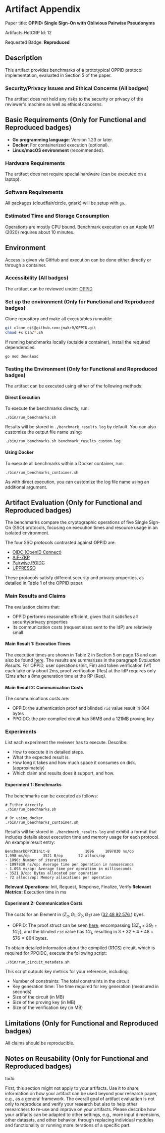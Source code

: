 # Artifact Appendix

Paper title: **OPPID: Single Sign-On with Oblivious Pairwise Pseudonyms**

Artifacts HotCRP Id: 12

Requested Badge: **Reproduced**

## Description
This artifact provides benchmarks of a prototypical OPPID protocol implementation, evaluated in Section 5 of the paper.

### Security/Privacy Issues and Ethical Concerns (All badges)
The artifact does not hold any risks to the security or privacy of the reviewer's machine as well as ethical concerns.

## Basic Requirements (Only for Functional and Reproduced badges)
- **Go programming language**: Version 1.23 or later.
- **Docker**: For containerized execution (optional).
- **Linux/macOS environment** (recommended).

### Hardware Requirements
The artifact does not require special hardware (can be executed on a laptop).

### Software Requirements
All packages (cloudflair/circle, gnark) will be setup with `go`.

### Estimated Time and Storage Consumption
Operations are mostly CPU bound. Benchmark execution on an Apple M1 (2020) requires about 10 minutes.


## Environment
Access is given via GitHub and execution can be done either directly or through a container.

### Accessibility (All badges)
The artifact can be reviewed under: [OPPID](https://github.com/jmakr0/OPPID)

### Set up the environment (Only for Functional and Reproduced badges)
Clone repository and make all executables runnable:
```bash
git clone git@github.com:jmakr0/OPPID.git
chmod +x bin/*.sh
```

If running benchmarks locally (outside a container), install the required dependencies:
```shell
go mod download
```

### Testing the Environment (Only for Functional and Reproduced badges)

The artifact can be executed using either of the following methods:

#### Direct Execution

To execute the benchmarks directly, run:
```shell
./bin/run_benchmarks.sh
```

Results will be stored in `./benchmark_results.log` by default. You can also customize the output file name using:
```shell
./bin/run_benchmarks.sh benchmark_results_custom.log
```

#### Using Docker

To execute all benchmarks within a Docker container, run:
```shell
./bin/run_benchmarks_container.sh
```
As with direct execution, you can customize the log file name using an additional argument.


## Artifact Evaluation (Only for Functional and Reproduced badges)

The benchmarks compare the cryptographic operations of five Single Sign-On (SSO) protocols, focusing on execution 
times and resource usage in an isolated environment.

The four SSO protocols contrasted against OPPID are:
- [OIDC (OpenID Connect)](https://openid.net/specs/openid-connect-core-1_0.html#PairwiseAlg)
- [AIF-ZKP](https://petsymposium.org/popets/2023/popets-2023-0100.php)
- [Pairwise POIDC](https://dl.acm.org/doi/10.1145/3320269.3384724)
- [UPPRESSO](https://arxiv.org/pdf/2110.10396)

These protocols satisfy different security and privacy properties, as detailed in Table 1 of the OPPID paper.

### Main Results and Claims

The evaluation claims that:
- OPPID performs reasonable efficient, given that it satisfies all security/privacy properties
- Its communication costs (request sizes sent to the IdP) are relatively small 

#### Main Result 1: Execution Times

The execution times are shown in Table 2 in Section 5 on page 13 and can also be found [here](https://github.com/jmakr0/OPPID/blob/main/benchmark_results_pets25.log). 
The results are summarizes in the paragraph *Evaluation Results*.
For OPPID, user operations (Init, Fin) and token verification (Vf)
each take only about 2ms, proof verification (Res) at the IdP requires only 12ms
after a 8ms generation time at the RP (Req).

#### Main Result 2: Communication Costs
The communications costs are:
- OPPID: the authentication proof and blinded `rid` value result in 864 bytes
- PPOIDC: the pre-compiled circuit has 56MB and a 121MB proving key

### Experiments

List each experiment the reviewer has to execute. Describe:
- How to execute it in detailed steps.
- What the expected result is.
- How long it takes and how much space it consumes on disk. (approximately)
- Which claim and results does it support, and how.

#### Experiment 1: Benchmarks
The benchmarks can be executed as follows:
```shell
# Either directly
./bin/run_benchmarks.sh

# Or using docker
./bin/run_benchmarks_container.sh
```
Results will be stored in `./benchmark_results.log` and exhibit a format that includes details about execution 
time and memory usage for each protocol. An example result entry:
```text
BenchmarkOPPIDInit-8                1096     1097830 ns/op           1.098 ms/op      3521 B/op       72 allocs/op
- 1096: Number of iterations
- 1097830 ns/op: Average time per operation in nanoseconds
- 1.098 ms/op: Average time per operation in milliseconds
- 3521 B/op: Bytes allocated per operation
- 72 allocs/op: Memory allocations per operation
```
**Relevant Operations:** Init, Request, Response, Finalize, Verify
**Relevant Metrics:** Execution time in ms

#### Experiment 2: Communication Costs
The costs for an Element in $(Z_q, G_1, G_2, G_T)$ are 
([32](https://github.com/cloudflare/circl/blob/91946a37b9b8da646abe6252153d918707cda136/ecc/bls12381/ff/scalar.go#L10),[48](https://github.com/cloudflare/circl/blob/91946a37b9b8da646abe6252153d918707cda136/ecc/bls12381/g1.go#L18),[92](https://github.com/cloudflare/circl/blob/91946a37b9b8da646abe6252153d918707cda136/ecc/bls12381/g2.go#L16),[576](https://github.com/cloudflare/circl/blob/91946a37b9b8da646abe6252153d918707cda136/ecc/bls12381/gt.go#L6),)
byes.

- OPPID: The proof struct can be seen [here](), encompassing $(3Z_q + 3G_1 + 1G_T)$, and the blinded `rid` value has $1G_1$, resulting in $3*32+4*48+576=864$ bytes.

To obtain detailed information about the compiled (R1CS) circuit, which is required for PPOIDC, execute the following script:
```shell
./bin/run_circuit_metadata.sh
```
This script outputs key metrics for your reference, including:
- Number of constraints: The total constraints in the circuit
- Key generation time: The time required for key generation (measured in seconds)
- Size of the circuit (in MB)
- Size of the proving key (in MB)
- Size of the verification key (in MB)

## Limitations (Only for Functional and Reproduced badges)
All claims should be reproducible.

## Notes on Reusability (Only for Functional and Reproduced badges)

todo

First, this section might not apply to your artifacts.
Use it to share information on how your artifact can be used beyond your research paper, e.g., as a general framework.
The overall goal of artifact evaluation is not only to reproduce and verify your research but also to help other researchers to re-use and improve on your artifacts.
Please describe how your artifacts can be adapted to other settings, e.g., more input dimensions, other datasets, and other behavior, through replacing individual modules and functionality or running more iterations of a specific part.